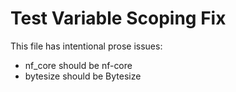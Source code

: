 # Test Variable Scoping Fix

This file has intentional prose issues:
- nf_core should be nf-core
- bytesize should be Bytesize
